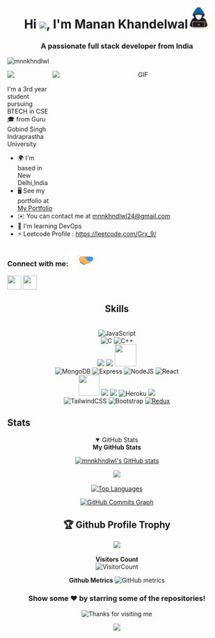 <h1 align="center">Hi <img src="https://github.com/TheDudeThatCode/TheDudeThatCode/blob/master/Assets/Hi.gif" width="29">, I'm Manan Khandelwal<picture><img src = "https://github.com/0xAbdulKhalid/0xAbdulKhalid/raw/main/assets/mdImages/about_me.gif" width = 50px></picture></h1>
<h3 align="center">A passionate full stack developer from India</h3>

<p align="left"> <img src="https://komarev.com/ghpvc/?username=mnnkhndlwl&label=Profile%20views&color=0d149e&style=flat" alt="mnnkhndlwl" /> </p>
<a target="_blank" align="center">
  <img align="right" top="500" height="300" width="400" alt="GIF" src="https://media.giphy.com/media/SWoSkN6DxTszqIKEqv/giphy.gif">

<p align="left"> 
<a href="https://www.github.com/mnnkhndlwl" target="_blank" rel="noreferrer"><img
src="https://img.shields.io/github/followers/mnnkhndlwl?logo=github&style=for-the-badge&color=0891b2&labelColor=0f172a" /></a></p>

I'm a 3rd year student pursuing BTECH in CSE 🎓 from Guru Gobind Singh Indraprastha University

* 🌍  I'm based in New Delhi,India
* 🖥️  See my portfolio at [My Portfolio](http://mnnkhndlwl-portfolio.netlify.app/)
* ✉️  You can contact me at [mnnkhndlwl24@gmail.com](mailto:mnnkhndlwl24@gmail.com)
* 🧠  I'm learning DevOps
* ⚡  Leetcode Profile : https://leetcode.com/Grx_9/

<h3 align="left">Connect with me:<img src="https://github.com/0xAbdulKhalid/0xAbdulKhalid/raw/main/assets/mdImages/handshake.gif" width ="80"></h3>
<p align="left">
<p align="left"> <a href="https://www.github.com/mnnkhndlwl" target="_blank" rel="noreferrer"><img src="https://raw.githubusercontent.com/danielcranney/readme-generator/main/public/icons/socials/github.svg" width="32" height="32" /></a> <a href="https://www.linkedin.com/in/manan-khandelwal-327836167" target="_blank" rel="noreferrer"><img src="https://raw.githubusercontent.com/danielcranney/readme-generator/main/public/icons/socials/linkedin.svg" width="32" height="32" /></a> 

</p>

<h2 align="center">Skills</h2>
<br/>
<div align="center">
<div align="center">
<div align="center">
<div align="center">
<div align="center">
<div align="center">
<img src="https://img.icons8.com/color/48/000000/javascript--v1.png" alt="JavaScript"/>
</div>
<img src="https://img.icons8.com/fluency/48/null/c-programming.png"  alt="C" />
<img src="https://img.icons8.com/fluency/48/null/c-plus-plus-logo.png" alt="C++" />
</div>
<img src="https://img.icons8.com/color/48/000000/html-5--v1.png"/>
<img src="https://img.icons8.com/color/48/000000/css3.png"/>
<img width="50" height="50" src="https://img.icons8.com/fluency/512/flutter.png"/>
</div>
<img src="https://img.icons8.com/color/48/null/mongodb.png" alt="MongoDB" />
<img src="https://img.icons8.com/ios/50/null/express-js.png" alt="Express" />
<img src="https://img.icons8.com/fluency/48/null/node-js.png" alt="NodeJS" />
<img src="https://img.icons8.com/office/40/null/react.png"  alt="React" />
</div>
 <img src="https://encrypted-tbn0.gstatic.com/images?q=tbn:ANd9GcRTNSVIlA6JHByDiyUHEJOTPeRIfKFmbVpPWjt5GQDSsbuUvjVxVFUNmPhXk2ZAN6C7s60&usqp=CAU" width="48" height="48" />
<img src="https://img.icons8.com/color/48/000000/firebase.png"/>
<img src="https://img.icons8.com/color/48/000000/docker.png"/>
<img src="https://img.icons8.com/color/48/null/heroku.png" alt="Heroku" />
<img src="https://img.icons8.com/color/48/000000/git.png"/>
</div>
<img src="https://img.icons8.com/fluency/48/null/tailwind_css.png" alt="TailwindCSS" />
<img src="https://img.icons8.com/color/48/null/bootstrap.png" alt="Bootstrap" />
<a href="https://redux.js.org/" target="_blank" rel="noreferrer"><img src="https://raw.githubusercontent.com/danielcranney/readme-generator/main/public/icons/skills/redux-colored.svg" width="36" height="36" alt="Redux" /></a>
</div>


## Stats
<details open align="center">
<summary>GitHub Stats</summary>
<b>My GitHub Stats</b>

<a href="http://www.github.com/mnnkhndlwl"><img src="https://github-readme-stats.vercel.app/api?username=mnnkhndlwl&show_icons=true&hide=&count_private=true&title_color=ef4444&text_color=facc15&icon_color=0891b2&bg_color=0f172a&hide_border=true&show_icons=true" alt="mnnkhndlwl's GitHub stats" /></a>

<a href="http://www.github.com/mnnkhndlwl"><img src="https://github-readme-streak-stats.herokuapp.com/?user=mnnkhndlwl&stroke=facc15&background=0f172a&ring=ef4444&fire=ef4444&currStreakNum=facc15&currStreakLabel=ef4444&sideNums=facc15&sideLabels=facc15&dates=facc15&hide_border=true" /></a>

<a href="https://github.com/mnnkhndlwl" align="left"><img src="https://github-readme-stats.vercel.app/api/top-langs/?username=mnnkhndlwl&langs_count=10&title_color=ef4444&text_color=facc15&icon_color=0891b2&bg_color=0f172a&hide_border=true&locale=en&custom_title=Top%20%Languages" alt="Top Languages" /></a>
  
<a href="http://www.github.com/mnnkhndlwl"><img src="https://activity-graph.herokuapp.com/graph?username=mnnkhndlwl&bg_color=0f172a&color=facc15&line=0891b2&point=facc15&area_color=0f172a&area=true&hide_border=true&custom_title=GitHub%20Commits%20Graph" alt="GitHub Commits Graph" /></a>
 ##  🏆 Github Profile Trophy

<a align="center" href="https://github.com/ryo-ma/github-profile-trophy">
  <img width=800 src="https://github-profile-trophy.vercel.app/?username=mnnkhndlwl&column=8&theme=gruvbox&no-frame=true"/>
</a>
 <div align = "center">
 
**Visitors Count**  
![VisitorCount](https://profile-counter.glitch.me/{mnnkhndlwl}/count.svg)

**Github Metrics**
![GitHub metrics](https://metrics.lecoq.io/mnnkhndlwl)
</div> 
  
### Show some ❤️ by starring some of the repositories!
  
<img height="150" alt="Thanks for visiting me" width="100%" src="https://raw.githubusercontent.com/BrunnerLivio/brunnerlivio/master/images/marquee.svg" />
<p align="center" width="100%">
  <img src="https://capsule-render.vercel.app/api?type=waving&color=gradient&height=60&section=footer&width=100"/>
</p>


